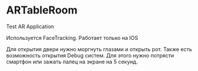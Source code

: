 # ARTableRoom
Test AR Application

Используется FaceTracking.
Работает только на IOS

Для открытия двери нужно моргнуть глазами и открыть рот.
Также есть возможность открытия Debug систем. Для этого нужно потрясти смартфон или зажать палец на экране на 5 секунд.
